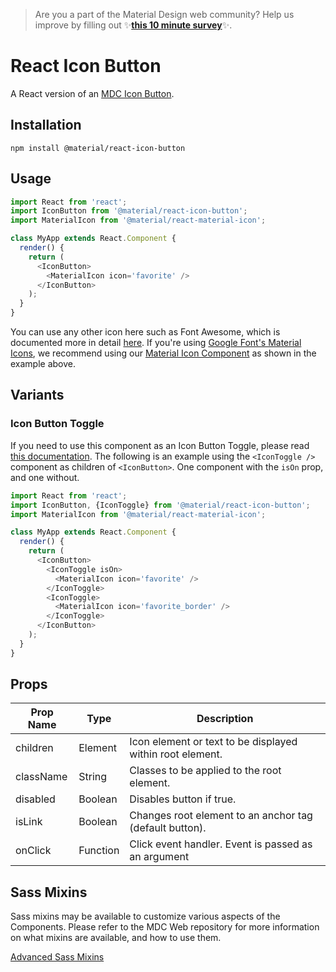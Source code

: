 >  Are you a part of the Material Design web community? Help us improve by filling out ✨<a href='https://bit.ly/materialwebsurvey'>**this 10 minute survey**</a>✨.

# React Icon Button

A React version of an [MDC Icon Button](https://github.com/material-components/material-components-web/tree/master/packages/mdc-icon-button).

## Installation

```
npm install @material/react-icon-button
```

## Usage

```js
import React from 'react';
import IconButton from '@material/react-icon-button';
import MaterialIcon from '@material/react-material-icon';

class MyApp extends React.Component {
  render() {
    return (
      <IconButton>
        <MaterialIcon icon='favorite' />
      </IconButton>
    );
  }
}
```

You can use any other icon here such as Font Awesome, which is documented more in detail [here](https://github.com/material-components/material-components-web/tree/master/packages/mdc-icon-button#icon-button-toggle-with-font-awesome). If you're using [Google Font's Material Icons](https://material.io/tools/icons/?style=baseline), we recommend using our [Material Icon Component](../material-icon) as shown in the example above.

## Variants

### Icon Button Toggle

If you need to use this component as an Icon Button Toggle, please read [this documentation](https://github.com/material-components/material-components-web/blob/master/packages/mdc-icon-button/README.md#icon-button-toggle). The following is an example using the `<IconToggle />` component as children of `<IconButton>`. One component with the `isOn` prop, and one without.

```js
import React from 'react';
import IconButton, {IconToggle} from '@material/react-icon-button';
import MaterialIcon from '@material/react-material-icon';

class MyApp extends React.Component {
  render() {
    return (
      <IconButton>
        <IconToggle isOn>
          <MaterialIcon icon='favorite' />
        </IconToggle>
        <IconToggle>
          <MaterialIcon icon='favorite_border' />
        </IconToggle>
      </IconButton>      
    );
  }
}
```

## Props

Prop Name | Type | Description
--- | --- | ---
children | Element | Icon element or text to be displayed within root element.
className | String | Classes to be applied to the root element.
disabled | Boolean | Disables button if true.
isLink | Boolean | Changes root element to an anchor tag (default button).
onClick | Function | Click event handler. Event is passed as an argument

## Sass Mixins

Sass mixins may be available to customize various aspects of the Components. Please refer to the
MDC Web repository for more information on what mixins are available, and how to use them.

[Advanced Sass Mixins](https://github.com/material-components/material-components-web/blob/master/packages/mdc-icon-button/README.md#sass-mixins)
